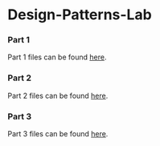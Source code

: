 # Design-Patterns-Lab

### Part 1
Part 1 files can be found [here](Part1).

### Part 2 
Part 2 files can be found [here](Part2).

### Part 3
Part 3 files can be found [here](Part3).